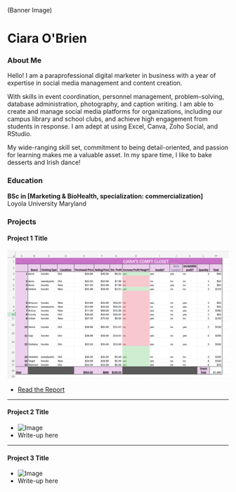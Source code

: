 
(Banner Image)

# Ciara O'Brien 

### About Me
Hello! I am a paraprofessional digital marketer in business with a year of expertise in social media management and content creation.

With skills in event coordination, personnel management, problem-solving, database administration, photography, and caption writing. I am able to create and manage social media platforms for organizations, including our campus library and school clubs, and achieve high engagement from students in response. I am adept at using Excel, Canva, Zoho Social, and RStudio. 

My wide-ranging skill set, commitment to being detail-oriented, and passion for learning makes me a valuable asset. In my spare time, I like to bake desserts and Irish dance!

### Education
**BSc in [Marketing & BioHealth, specialization: commercialization]**  
Loyola University Maryland

### Projects

#### Project 1 Title
![Inventory_Manager](images/inventory_manager.png)
- [Read the Report](link-to-report)

***
#### Project 2 Title
- ![Image](link-to-image)
- Write-up here

***
#### Project 3 Title
- ![Image](link-to-image)
- Write-up here
